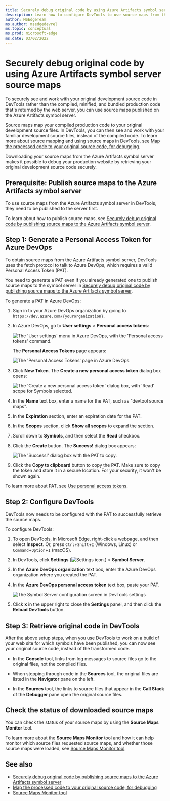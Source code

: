 ```yaml
---
title: Securely debug original code by using Azure Artifacts symbol server source maps
description: Learn how to configure DevTools to use source maps from the Azure Artifacts symbol server to securely debug your original source code in DevTools.
author: MSEdgeTeam
ms.author: msedgedevrel
ms.topic: conceptual
ms.prod: microsoft-edge
ms.date: 03/02/2022
---
```


# Securely debug original code by using Azure Artifacts symbol server source maps

To securely see and work with your original development source code in DevTools rather than the compiled, minified, and bundled production code that's returned by the web server, you can use source maps published on the Azure Artifacts symbol server.

Source maps map your compiled production code to your original development source files. In DevTools, you can then see and work with your familiar development source files, instead of the compiled code. To learn more about source mapping and using source maps in DevTools, see [Map the processed code to your original source code, for debugging](source-maps.md).

Downloading your source maps from the Azure Artifacts symbol server makes it possible to debug your production website by retrieving your original development source code securely.


<!-- ====================================================================== -->
## Prerequisite: Publish source maps to the Azure Artifacts symbol server

To use source maps from the Azure Artifacts symbol server in DevTools, they need to be published to the server first.

To learn about how to publish source maps, see [Securely debug original code by publishing source maps to the Azure Artifacts symbol server](publish-source-maps-to-azure.md).


<!-- ====================================================================== -->
## Step 1: Generate a Personal Access Token for Azure DevOps

To obtain source maps from the Azure Artifacts symbol server, DevTools uses the fetch protocol to talk to Azure DevOps, which requires a valid Personal Access Token (PAT).

You need to generate a PAT even if you already generated one to publish source maps to the symbol server in [Securely debug original code by publishing source maps to the Azure Artifacts symbol server](publish-source-maps-to-azure.md).

To generate a PAT in Azure DevOps:

1. Sign in to your Azure DevOps organization by going to `https://dev.azure.com/{yourorganization}`.

1. In Azure DevOps, go to **User settings** > **Personal access tokens**:
    
   ![The 'User settings' menu in Azure DevOps, with the 'Personal access tokens' command.](images/ado-pat-settings.png)

   The **Personal Access Tokens** page appears:

   ![The 'Personal Access Tokens' page in Azure DevOps.](images/ado-pat-page.png)

1. Click **New Token**.  The **Create a new personal access token** dialog box opens:

   ![The 'Create a new personal access token' dialog box, with 'Read' scope for Symbols selected.](images/ado-pat-config-read.png)

1. In the **Name** text box, enter a name for the PAT, such as "devtool source maps".

1. In the **Expiration** section, enter an expiration date for the PAT.

1. In the **Scopes** section, click **Show all scopes** to expand the section.

1. Scroll down to **Symbols**, and then select the **Read** checkbox.

1. Click the **Create** button.  The **Success!** dialog box appears:

   ![The 'Success!' dialog box with the PAT to copy.](images/ado-pat-success-copy-clipboard.png)

1. Click the **Copy to clipboard** button to copy the PAT.  Make sure to copy the token and store it in a secure location. For your security, it won't be shown again.

To learn more about PAT, see [Use personal access tokens](/azure/devops/organizations/accounts/use-personal-access-tokens-to-authenticate).


<!-- ====================================================================== -->
## Step 2: Configure DevTools

DevTools now needs to be configured with the PAT to successfully retrieve the source maps.

To configure DevTools:

1. To open DevTools, in Microsoft Edge, right-click a webpage, and then select **Inspect**.  Or, press `Ctrl`+`Shift`+`I` (Windows, Linux) or `Command`+`Option`+`I` (macOS).

1. In DevTools, click **Settings** (![Settings icon.](../media/settings-gear-icon-light-theme.png)) > **Symbol Server**.

1. In the **Azure DevOps organization** text box, enter the Azure DevOps organization where you created the PAT.

1. In the **Azure DevOps personal access token** text box, paste your PAT.

   ![The Symbol Server configuration screen in DevTools settings](images/ado-pat-devtools.png)

1. Click **x** in the upper right to close the **Settings** panel, and then click the **Reload DevTools** button.


<!-- ====================================================================== -->
## Step 3: Retrieve original code in DevTools

After the above setup steps, when you use DevTools to work on a build of your web site for which symbols have been published, you can now see your original source code, instead of the transformed code.

*  In the **Console** tool, links from log messages to source files go to the original files, not the compiled files.

*  When stepping through code in the **Sources** tool, the original files are listed in the **Navigator** pane on the left.

*  In the **Sources** tool, the links to source files that appear in the **Call Stack** of the **Debugger** pane open the original source files.


<!-- ====================================================================== -->
## Check the status of downloaded source maps

You can check the status of your source maps by using the **Source Maps Monitor** tool.

To learn more about the **Source Maps Monitor** tool and how it can help monitor which source files requested source maps, and whether those source maps were loaded, see [Source Maps Monitor tool](../source-maps-monitor/source-maps-monitor-tool.md).


<!-- ====================================================================== -->
## See also

* [Securely debug original code by publishing source maps to the Azure Artifacts symbol server](publish-source-maps-to-azure.md)
* [Map the processed code to your original source code, for debugging](source-maps.md)
* [Source Maps Monitor tool](../source-maps-monitor/source-maps-monitor-tool.md)

